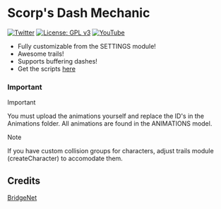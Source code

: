 # Scorp's Dash Mechanic

[![Twitter](https://img.shields.io/twitter/follow/eVoletScorpion?style=social)](https://twitter.com/eVoletScorpion)
[![License: GPL v3](https://img.shields.io/badge/License-GPLv3-blue.svg)](https://www.gnu.org/licenses/gpl-3.0)
[![YouTube](https://img.shields.io/youtube/channel/subscribers/UCdG4HS2dzCYzhXCW2t-Jx7Q)](https://www.youtube.com/channel/UCdG4HS2dzCYzhXCW2t-Jx7Q)

- Fully customizable from the SETTINGS module!
- Awesome trails!
- Supports buffering dashes!
- Get the scripts [here](https://github.com/eVoletScorpion/Scorp-s-Dash-Mechanic/releases)

### Important

> [!IMPORTANT]
> You must upload the animations yourself and replace the ID's in the Animations folder.
> All animations are found in the ANIMATIONS model.

> [!NOTE]
> If you have custom collision groups for characters, adjust trails module (createCharacter) to accomodate them.

## Credits
[BridgeNet](https://github.com/ffrostflame/BridgeNet)
